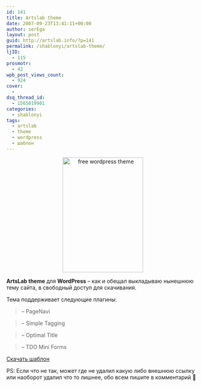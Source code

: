 ```yaml
---
id: 141
title: Artslab theme
date: 2007-09-23T13:41:11+00:00
author: serEga
layout: post
guid: http://artslab.info/?p=141
permalink: /shablonyi/artslab-theme/
ljID:
  - 115
prosmotr:
  - 42
wpb_post_views_count:
  - 924
cover:
  -
dsq_thread_id:
  - 1565019901
categories:
  - shablonyi
tags:
  - artslab
  - theme
  - wordpress
  - шаблон
---
```

<center>
  <a href="{{site.img_cdn}}/artslab.jpg"><img src="{{site.img_cdn}}/artslab-210x300.jpg" alt="free wordpress theme" title="artslab" width="210" height="300" class="alignnone size-medium wp-image-1817" srcset="{{site.img_cdn}}/artslab-210x300.jpg 210w, {{site.img_cdn}}/artslab-719x1024.jpg 719w, {{site.img_cdn}}/artslab.jpg 800w" sizes="(max-width: 210px) 100vw, 210px" /></a>
</center>

**ArtsLab theme** для **WordPress** &#8211; как и обещал выкладываю нынешнюю тему сайта, в свободный доступ для скачивания.

Тема поддерживает следующие плагины:

> &#8211; PageNavi

> &#8211; Simple Tagging

> &#8211; Optimal Title

> &#8211; TDO Mini Forms

<a href="http://www.box.net/shared/108cmdcmpq" title="download" target="_blank">Скачать шаблон</a>

PS: Если что не так, может где не удалил какую либо внешнюю ссылку или наоборот удалил что то лишнее, обо всем пишите в комментарий 🙂